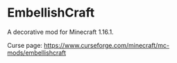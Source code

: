 # EmbellishCraft

A decorative mod for Minecraft 1.16.1.

Curse page: https://www.curseforge.com/minecraft/mc-mods/embellishcraft
